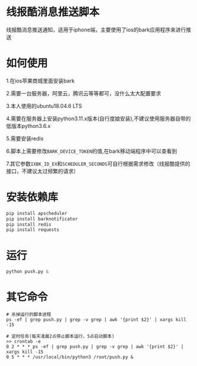 # 线报酷消息推送脚本
线报酷消息推送通知，适用于iphone端，主要使用了ios的bark应用程序来进行推送

# 如何使用
1.在ios苹果商城里面安装bark

2.需要一台服务器，阿里云，腾讯云等等都可，没什么太大配置要求

3.本人使用的ubuntu18.04.6 LTS

4.需要在服务器上安装python3.11.x版本(自行度娘安装),不建议使用服务器自带的低版本python3.6.x

5.需要安装redis

6.脚本上需要修改`BARK_DEVICE_TOKEN`的值,在bark移动端程序中可以查看到

7.其它参数`IXBK_ID_EX`和`SCHEDULER_SECONDS`可自行根据需求修改（线报酷提供的接口，不建议太过频繁的请求）

# 安装依赖库
```python
pip install apscheduler
pip install barknotificator
pip install redis
pip install requests
```

# 运行
```python
python push.py &
```

# 其它命令
```shell
# 杀掉运行的脚本进程
ps -ef | grep push.py | grep -v grep | awk '{print $2}' | xargs kill -15

# 定时任务(每天凌晨2点停止脚本运行，5点启动脚本)
>> crontab -e
0 2 * * * ps -ef | grep push.py | grep -v grep | awk '{print $2}' | xargs kill -15 
0 5 * * * /usr/local/bin/python3 /root/push.py &
```
